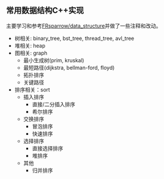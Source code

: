 ## 常用数据结构C++实现

主要学习和参考[FRsparrow/data_structure](https://github.com/FRsparrow/data_structure)并做了一些注释和改动。


* 树相关: binary_tree, bst_tree, thread_tree, avl_tree
* 堆相关: heap
* 图相关: graph
  * 最小生成树(prim, kruskal)
  * 最短路径(dijkstra, bellman-ford, floyd)
  * 拓扑排序
  * 关键路径
* 排序相关：sort
  * 插入排序
    * 直接/二分插入排序
    * 希尔排序
  * 交换排序
    * 冒泡排序
    * 快速排序
  * 选择排序
    * 直接选择排序
    * 堆排序
  * 其他
    * 归并排序
